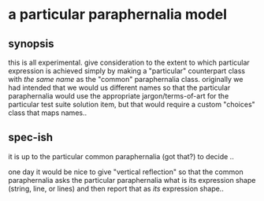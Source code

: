# a particular paraphernalia model

## synopsis

this is all experimental. give consideration to the extent to which
particular expression is achieved simply by making a "particular"
counterpart class with *the same name* as the "common" paraphernalia
class. originally we had intended that we would us different names
so that the particular paraphernalia would use the appropriate
jargon/terms-of-art for the particular test suite solution
item, but that would require a custom "choices" class that maps names..




## spec-ish

it is up to the particular common paraphernalia (got that?) to decide ..

one day it would be nice to give "vertical reflection" so that the
common paraphernalia asks the particular paraphernalia what is its
expression shape (string, line, or lines) and then report that as *its*
expression shape..
